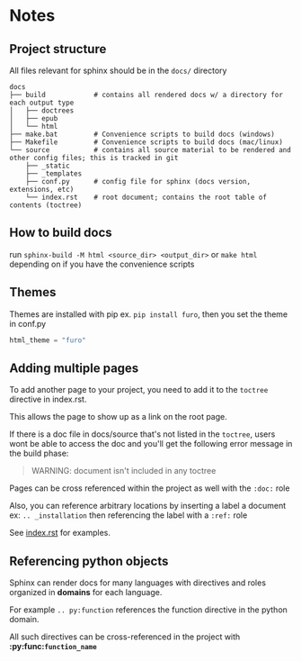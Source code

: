 # Notes

## Project structure
All files relevant for sphinx should be in the `docs/` directory

```
docs
├── build            # contains all rendered docs w/ a directory for each output type
│   ├── doctrees
│   ├── epub
│   └── html
├── make.bat         # Convenience scripts to build docs (windows)
├── Makefile         # Convenience scripts to build docs (mac/linux)
└── source           # contains all source material to be rendered and other config files; this is tracked in git 
    ├── _static
    ├── _templates
    ├── conf.py      # config file for sphinx (docs version, extensions, etc)
    └── index.rst    # root document; contains the root table of contents (toctree)
```

## How to build docs

run `sphinx-build -M html <source_dir> <output_dir>` or `make html` depending on if you have the convenience scripts 

## Themes

Themes are installed with pip ex. `pip install furo`, then you set the theme in conf.py
```python
html_theme = "furo"
```

## Adding multiple pages

To add another page to your project, you need to add it to the `toctree` directive in index.rst.

This allows the page to show up as a link on the root page.

If there is a doc file in docs/source that's not listed in the `toctree`,  users wont be able to access the doc and you'll get the following error message in the build phase:

> WARNING: document isn't included in any toctree

Pages can be cross referenced within the project as well with the `:doc:` role

Also, you can reference arbitrary locations by inserting a label a document ex: `.. _installation` then referencing the label with a `:ref:` role

See [index.rst](docs/source/index.rst) for examples.

## Referencing python objects

Sphinx can render docs for many languages with directives and roles organized in **domains** for each language.

For example `.. py:function` references the function directive in the python domain.

All such directives can be cross-referenced in the project with **:py:func:`function_name`**

